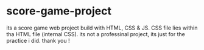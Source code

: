 # score-game-project
its a score game web project build with HTML, CSS & JS.
CSS file lies within tha HTML file (internal CSS).
its not a professinal project, its just for the practice i did.
thank you !
